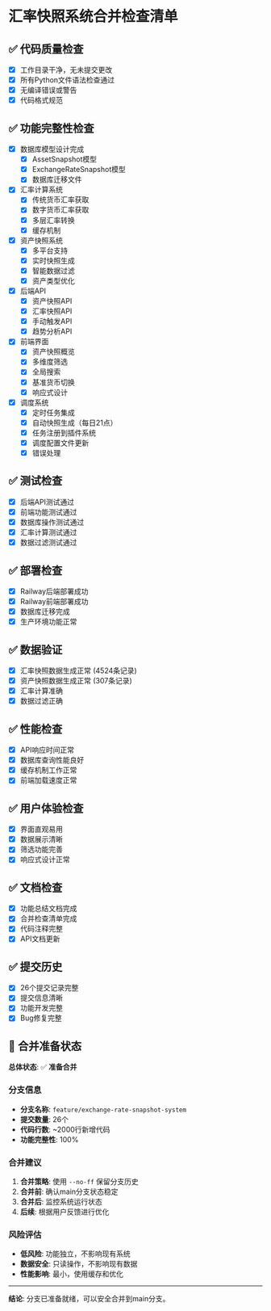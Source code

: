 # 汇率快照系统合并检查清单

## ✅ 代码质量检查
- [x] 工作目录干净，无未提交更改
- [x] 所有Python文件语法检查通过
- [x] 无编译错误或警告
- [x] 代码格式规范

## ✅ 功能完整性检查
- [x] 数据库模型设计完成
  - [x] AssetSnapshot模型
  - [x] ExchangeRateSnapshot模型
  - [x] 数据库迁移文件
- [x] 汇率计算系统
  - [x] 传统货币汇率获取
  - [x] 数字货币汇率获取
  - [x] 多层汇率转换
  - [x] 缓存机制
- [x] 资产快照系统
  - [x] 多平台支持
  - [x] 实时快照生成
  - [x] 智能数据过滤
  - [x] 资产类型优化
- [x] 后端API
  - [x] 资产快照API
  - [x] 汇率快照API
  - [x] 手动触发API
  - [x] 趋势分析API
- [x] 前端界面
  - [x] 资产快照概览
  - [x] 多维度筛选
  - [x] 全局搜索
  - [x] 基准货币切换
  - [x] 响应式设计
- [x] 调度系统
  - [x] 定时任务集成
  - [x] 自动快照生成（每日21点）
  - [x] 任务注册到插件系统
  - [x] 调度配置文件更新
  - [x] 错误处理

## ✅ 测试检查
- [x] 后端API测试通过
- [x] 前端功能测试通过
- [x] 数据库操作测试通过
- [x] 汇率计算测试通过
- [x] 数据过滤测试通过

## ✅ 部署检查
- [x] Railway后端部署成功
- [x] Railway前端部署成功
- [x] 数据库迁移完成
- [x] 生产环境功能正常

## ✅ 数据验证
- [x] 汇率快照数据生成正常 (4524条记录)
- [x] 资产快照数据生成正常 (307条记录)
- [x] 汇率计算准确
- [x] 数据过滤正确

## ✅ 性能检查
- [x] API响应时间正常
- [x] 数据库查询性能良好
- [x] 缓存机制工作正常
- [x] 前端加载速度正常

## ✅ 用户体验检查
- [x] 界面直观易用
- [x] 数据展示清晰
- [x] 筛选功能完善
- [x] 响应式设计正常

## ✅ 文档检查
- [x] 功能总结文档完成
- [x] 合并检查清单完成
- [x] 代码注释完整
- [x] API文档更新

## ✅ 提交历史
- [x] 26个提交记录完整
- [x] 提交信息清晰
- [x] 功能开发完整
- [x] Bug修复完整

## 🎯 合并准备状态
**总体状态**: ✅ **准备合并**

### 分支信息
- **分支名称**: `feature/exchange-rate-snapshot-system`
- **提交数量**: 26个
- **代码行数**: ~2000行新增代码
- **功能完整性**: 100%

### 合并建议
1. **合并策略**: 使用 `--no-ff` 保留分支历史
2. **合并前**: 确认main分支状态稳定
3. **合并后**: 监控系统运行状态
4. **后续**: 根据用户反馈进行优化

### 风险评估
- **低风险**: 功能独立，不影响现有系统
- **数据安全**: 只读操作，不影响现有数据
- **性能影响**: 最小，使用缓存和优化

---
**结论**: 分支已准备就绪，可以安全合并到main分支。